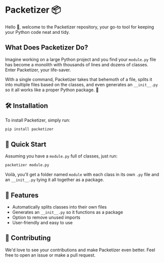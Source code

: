 # Packetizer 📦

Hello 👋, welcome to the Packetizer repository, your go-to tool for keeping your Python code neat and tidy.

## What Does Packetizer Do?

Imagine working on a large Python project and you find your `module.py` file has become a monolith with thousands of lines and dozens of classes. Enter Packetizer, your life-saver. 

With a single command, Packetizer takes that behemoth of a file, splits it into multiple files based on the classes, and even generates an `__init__.py` so it all works like a proper Python package. 🎉

## 🛠️ Installation

To install Packetizer, simply run:

```bash
pip install packetizer
```

## 🚀 Quick Start

Assuming you have a `module.py` full of classes, just run:

```bash
packetizer module.py
```

Voilà, you'll get a folder named `module` with each class in its own `.py` file and an `__init__.py` tying it all together as a package.

## 📜 Features

- Automatically splits classes into their own files
- Generates an `__init__.py` so it functions as a package
- Option to remove unused imports
- User-friendly and easy to use


## 🤝 Contributing

We'd love to see your contributions and make Packetizer even better. Feel free to open an issue or make a pull request.
